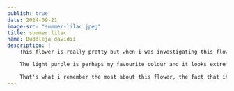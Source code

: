 ```yaml
---
publish: true
date: 2024-09-21
image-src: "summer-lilac.jpeg"
title: summer lilac
name: Buddleja davidii
description: |
    This flower is really pretty but when i was investigating this flower, it turns that the plant is actually invasive... it was imported from somewhere in Asia a long time ago and has since spread to a lot of Europe and other countries on this side of the globe because the environment is more suitable to its development. Still it is a very strong sight. It's really impressive!! The elongated shape with lots of little flowers seems makes it look like a small community. And the colour is so tempting...

    The light purple is perhaps my favourite colour and it looks extremely beautiful in the muted and industrial urban colours of the city. In the picture, the flower is stretching through a grate of sorts, and i found it close to my home, just up the road, in what looks like an abandoned building lot. It still grows there. But what i meant to note was that the flower was in a context of urban decay. The building lot was place to some nondescript wreckage and old wood, and looking across the grate into the empty space, it sloped down into an open space behind the buildings that surround it, with even more wild growths and the waste of an abandoned construction.

    That's what i remember the most about this flower, the fact that it was growing in a pretty ugly place. I guess that's what flowers do. That's their lot in life.
---
```

